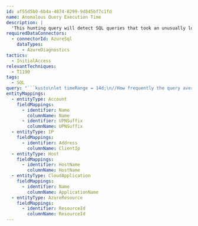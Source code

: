 ```yaml
---
id: af55d5b0-6b4a-4874-8299-9d845bf7c1fd
name: Anomalous Query Execution Time
description: |
  'This hunting query will detect SQL queries that took an unusually long period of time to execute based on a calculated average execution time. The query groups based on the application and the username, making this query suitable for detecting exploitation of web applications, or other SQL backed applications with predictable behaviour.'
requiredDataConnectors:
  - connectorId: AzureSql
    dataTypes:
      - AzureDiagnostics
tactics:
  - InitialAccess
relevantTechniques:
  - T1190
tags:
  - SQL
query: "```kusto\nlet timeRange = 14d;\n//How frequently the query averages data for an average execution time\nlet timeSliceSize = 1h;\n//Anomaly decompose threshold, 2 by default\nlet scoreThreshold = 2;\nlet processedData = materialize (\n    AzureDiagnostics\n    | where TimeGenerated > ago(timeRange)\n    | where Category == 'SQLSecurityAuditEvents' and action_id_s has_any (\"RCM\", \"BCM\") // Keep only SQL affected rows\n    | project TimeGenerated, PrincipalName = server_principal_name_s, ClientIp = client_ip_s, HostName = host_name_s, ResourceId,\n    ApplicationName = application_name_s, ActionName = action_name_s, Database = strcat(LogicalServerName_s, '/', database_name_s),\n    IsSuccess = succeeded_s, DurationMs = duration_milliseconds_d, AffectedRows = affected_rows_d,\n    ResponseRows = response_rows_d, Statement = statement_s,\n    Error = case( additional_information_s has 'error_code', toint(extract(\"<error_code>([0-9.]+)\", 1, additional_information_s))\n                      , additional_information_s has 'failure_reason', toint(extract(\"<failure_reason>Err ([0-9.]+)\", 1, additional_information_s))\n                      , 0),\n    State = case( additional_information_s has 'error_state', toint(extract(\"<error_state>([0-9.]+)\", 1, additional_information_s))\n                      , additional_information_s has 'failure_reason', toint(extract(\"<failure_reason>Err ([0-9.]+), Level ([0-9.]+)\", 2, additional_information_s))\n                      , 0),\n    AdditionalInfo = additional_information_s, timeSlice = floor(TimeGenerated, timeSliceSize));\nprocessedData\n//Bin the data into 1h windows, taking the average of exeuction time\n| summarize round(avg(DurationMs), 2), min(TimeGenerated), max(TimeGenerated) by PrincipalName, ApplicationName, bin(TimeGenerated, timeSliceSize), ResourceId\n//Summarise by user and application and create list ready for anomaly detection\n| summarize make_list(avg_DurationMs, 10000), make_list(min_TimeGenerated, 10000), make_list(max_TimeGenerated, 10000) by PrincipalName, ApplicationName, ResourceId\n| extend series_decompose_anomalies(list_avg_DurationMs, scoreThreshold, -1, 'linefit')\n| mv-expand TimeAnomaly=series_decompose_anomalies_list_avg_DurationMs_ad_flag, WindowStart=list_min_TimeGenerated, WindowEnd=list_max_TimeGenerated\n| project WindowStart, WindowEnd, PrincipalName, ApplicationName, TimeAnomaly, ResourceId\n| where TimeAnomaly == 1 \n//Split the query here to see raw anomaly results\n//The next section will re-join back to the SQL diagnostics data to \n//display the queries executed within the anomalous windows identified\n| extend joinKey = strcat(PrincipalName, ApplicationName)\n| join kind=leftouter (\n    processedData\n    | project ApplicationName, PrincipalName, Statement, TimeGenerated, DurationMs, ResourceId, ClientIp, HostName\n    | extend joinKey = strcat(PrincipalName, ApplicationName)\n) on joinKey\n| where TimeGenerated between (todatetime(WindowStart) .. todatetime(WindowEnd))\n| project TimeGenerated, TimeAnomaly, WindowStart, WindowEnd, PrincipalName, ApplicationName, Statement, DurationMs, ResourceId, ClientIp, HostName\n| order by DurationMs desc\n| extend Name = tostring(split(PrincipalName, '@', 0)[0]), UPNSuffix = tostring(split(PrincipalName, '@', 1)[0])\n| extend Account_0_Name = Name\n| extend Account_0_UPNSuffix = UPNSuffix\n| extend IP_0_Address = ClientIp\n| extend Host_0_Hostname = HostName\n| extend CloudApplication_0_Name = ApplicationName\n| extend AzureResource_0_ResourceId = ResourceId\n```"
entityMappings:
  - entityType: Account
    fieldMappings:
      - identifier: Name
        columnName: Name
      - identifier: UPNSuffix
        columnName: UPNSuffix
  - entityType: IP
    fieldMappings:
      - identifier: Address
        columnName: ClientIp
  - entityType: Host
    fieldMappings:
      - identifier: HostName
        columnName: HostName
  - entityType: CloudApplication
    fieldMappings:
      - identifier: Name
        columnName: ApplicationName
  - entityType: AzureResource
    fieldMappings:
      - identifier: ResourceId
        columnName: ResourceId
---
```


